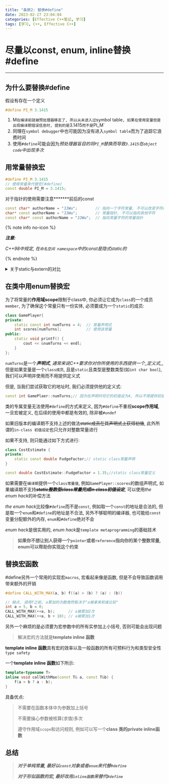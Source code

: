 ```yaml
---
title: "条款2: 替换#define"
date: 2023-02-27 23:04:04
categories: [Effective C++笔记, 学习]
tags: [学习, C++, Effective C++]
---
```

# 尽量以const, enum, inline替换#define
------

## 为什么要替换#define

假设有存在一个定义

```c++
#define PI_M 3.1415
```

1. M`在编译前就被预处理器移走了, 所以从未进入过`symbol table`, 如果在使用变量但是出现编译期错误信息时, 提到的是`3.1415`而不是`PI_M`
2. 同理在`symbol debugger`中也可能因为没有进入`symbol table`而为了追踪它浪费时间
3. 使用`#define`可能会因为*预处理器盲目的将`PI_M`替换而导致`3.1415`在`object code`中出现多次*

## 用常量替换宏

```c++
#define PI_M 3.1415
// 使用常量来代替宏(#define)
const double PI_M = 3.1415;
```
对于指针的使用需要注意***\****前后的const
```c++
const char* authorName = "JJWu";        // 指向一个字符常量, 不可以改变字符的内容
char* const authorName = "JJWu";        // 常量指针, 不可以指向其他字符
const char* const authorName = "JJWu";  // 指向常量字符的常量指针
```


{% note info no-icon %}

***注意:***

*C++98中规定, 在`命名空间 namespace`中的const是隐式static的*

{% endnote %}



<details>
<summary>关于static与extern的对比</summary>

> ***_Translation unit:_ A source file after the pre-processor (recursively) included all its include files.***
> ***_static linkage:_ A symbol is only available within its translation unit.***
> ***_ernal linkage:_ A symbol is available from other translation units.***

```C++
static const int sci = 0; // sci is explicitly static
const int ci = 1;         // ci is implicitly static
extern const int eci = 2; // eci is explicitly extern
extern int ei = 3;        // ei is explicitly extern
int i = 4;                // i is implicitly extern
static int si = 5;        // si is explicitly static

```

</details>

## 在类中用enum替换宏

为了将常量的**作用域scope**限制于class中, 你必须让它成为`class`的一个成员`member`, 为了确保这个常量只有一份实体, 必须要成为一个`static`的成员:

```c++
class GamePlayer{
private:
    static const int numTurns = 4;  // 常量声明式
    int scores[numTurns];           // 使用该常量
public:
    static void printf() {
        cout << &numTurns << endl;
    }
};
```



`numTurns`是一个***声明式***, *通常来说C++要求你对你所使用的东西提供一个_定义式_*, 但是如果变量是一个`class成员`, 且是`static`且类型是整数类型(如`int char bool`), 我们可以声明并使用而不用提供定义式

但是, 当我们尝试获取它的地址时, 我们必须提供他的定义式:

```c++
const int GamePlaer::numTurns;// 因为在声明时将它的初值设为4, 所以不用提供初值
```

类的专属变量无法使用`#define`的方式来定义, 因为`#define`不重视**scope作用域**, 一旦宏被定义, 在后续的使用中都是有效的, 除非被`#undef`

如果旧版本的编译期不支持上述的做法~~static成员在其声明式上获得初值~~, 此外所谓的`in-class 初值设定`也只允许对整数常量进行

如果不支持, 则只能通过如下方式进行:

```c++
class CostEstimate {
private:
    static const double FudgeFactor;// static class常量声明
}

const double CostEstimate::FudgeFactor = 1.35;//static class常量定义
```

如果需要在`编译期`提供一个`class常量值`, 例如`GamePlayer::scores`的数组声明式, 如果编译期不支持~~***static整数型class常量完成in class初值设定***~~, 可以使用*the enum hack*的补偿方法

*the enum hack*比较像`#define`而不是`const`, 例如取一个`const`的地址是合法的, 但是取一个`enum`和`#define`的地址是不合法, 另外不够聪明的编译器, 也可能给`const`变量分配额外的内存, `enum`和`#define`绝对不会

*enum hack*是很实用的, *enum hack*是`template metaprogramming`的基础技术

> **如果你不想让别人获得一个`pointer`或者`reference`指向你的某个整数常量, enum可以帮助你实现这个约束**

## 替换宏函数

#define另外一个常用的实现宏`macros`, 宏看起来像是函数, 但是不会导致函数调用带来额外的开销

```c++
#define CALL_WITH_MAX(a, b) f((a) > (b) ? (a) : (b))

// 缺点, 调用f之前, a累加的次数竟然取决于"a被拿来和谁比较"
int a = 5, b = 0;
CALL_WITH_MAX(++a, b);      // a被累加2次
CALL_WITH_MAX(++a, b + 10); // a被累加1次
```

另外一个麻烦的是必须要为宏参数中的所有实参加上小括号, 否则可能会出现问题

> 解决宏的方法就是**template inline 函数**

**template inline 函数**具有宏的效率以及一般函数的所有可预料行为和类型安全性`type safety`

一个**template inline 函数**如下所示:

```c++
template<typename T>
inline void callWithMax(const T& a, const T&b) {
    f(a > b ? a : b);
}
```

具备优点:

>不需要在函数本体中为参数加上括号
>
>不需要操心参数被核算(求值)多次
>
>遵守作用域`scope`和访问规则, 例如可以写一个**class 类的private inline函数**



## 总结

>***对于单纯常量, 最好以`const`对象或者`enum`来代替`#define`***
>
>***对于形似函数的宏, 最好改用`inline函数`来替代`#define`***